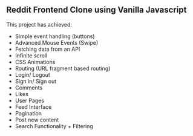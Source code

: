 <!--
    DO NOT CHANGE THIS FILE - IT MAY BE UPDATED DURING THE ASSIGNMENT
-->
## Reddit Frontend Clone using Vanilla Javascript 


This project has achieved:

* Simple event handling (buttons)
* Advanced Mouse Events (Swipe)
* Fetching data from an API
* Infinite scroll
* CSS Animations
* Routing (URL fragment based routing)
* Login/ Logout
* Sign in/ Sign out
* Comments
* Likes
* User Pages
* Feed Interface
* Pagination
* Post new content
* Search Functionality + Filtering 


